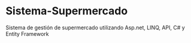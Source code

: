 # Sistema-Supermercado
Sistema de gestión de supermercado utilizando Asp.net, LINQ, API, C# y Entity Framework
